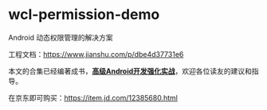 # wcl-permission-demo

Android 动态权限管理的解决方案

工程文档：https://www.jianshu.com/p/dbe4d37731e6

本文的合集已经编著成书，**[高级Android开发强化实战](https://item.jd.com/12385680.html)**，欢迎各位读友的建议和指导。

在京东即可购买：https://item.jd.com/12385680.html
